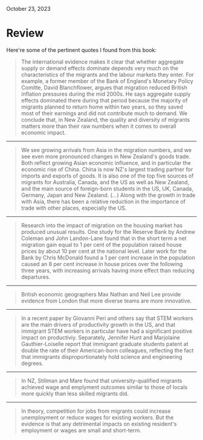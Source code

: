 October 23, 2023

# Review


Here're some of the pertinent quotes I found from this book:


> The international evidence makes it clear that whether aggregate supply or
> demand effects dominate depends very much on the characteristics of the
> migrants and the labour markets they enter. For example, a former member of the
> Bank of England's Monetary Policy Comitte, David Blanchflower, argues that
> migration reduced British inflation pressures during the mid 2000s. He says
> aggregate supply effects dominated there during that period because the
> majority of migrants planned to return home within two years, so they saved
> most of their earnings and did not contribute much to demand. We conclude that,
> in New Zealand, the quality and diversity of migrants matters more than their
> raw numbers when it comes to overall economic impact.

---

> We see growing arrivals from Asia in the migration numbers, and we see even
> more pronounced changes in New Zealand's goods trade. Both reflect growing
> Asian economic influence, and in particular the economic rise of China. China
> is now NZ's largest trading partner for imports and exports of goods. It is
> also one of the top five sources of migrants for Australia, Canada, and the US
> as well as New Zealand, and the main source of foreign-born students in the US,
> UK, Canada, Germany, Japan and New Zealand. (...) Along with the growth in
> trade with Asia, there has been a relative reduction in the importance of trade
> with other places, especially the US.

---

> Research into the impact of migration on the housing market has produced
> unusual results. One study for the Reserve Bank by Andrew Coleman and John
> Landon-Lane found that in the short term a net migration gain equal to 1 per
> cent of the population raised house prices by about 10 per cent at the national
> level. Later work for the Bank by Chris McDonald found a 1 per cent increase in
> the population caused an 8 per cent increase in house prices over the following
> three years, with increasing arrivals having more effect than reducing
> departures.

---

> British economic geographers Max Nathan and Neil Lee provide evidence from
> London that more diverse teams are more innovative.

---

> In a recent paper by Giovanni Peri and others say that STEM workers are the
> main drivers of productivity growth in the US, and that immigrant STEM workers
> in particular have had a significant positive impact on productiviy.
> Separately, Jennifer Hunt and Marjolaine Gauthier-Loiselle report that
> immigrant graduate students patent at double the rate of their American-born
> colleagues, reflecting the fact that immigrants disproportionately hold science
> and engineering degrees.

---

> In NZ, Stillman and Mare found that university-qualified migrants achieved wage
> and emplyment outcomes similar to those of locals more quickly than less
> skilled migrants did.

---

> In theory, competition for jobs from migrants could increase unemployment or
> reduce wages for existing workers. But the evidence is that any detrimental
> impacts on existing resident's employment or wages are small and short-term.
